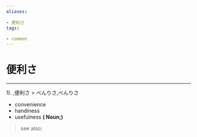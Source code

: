 ```yaml
---
aliases:
    
- 便利さ
tags:
    
- common
---
```


# 便利さ
---
1).
,便利さ > べんりさ,べんりさ

- convenience
- handiness
- usefulness
**( Noun;)**
> see also: 
            